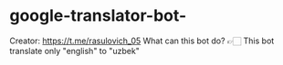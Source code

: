 # google-translator-bot-
Creator: https://t.me/rasulovich_05
What can this bot do? 👉🏻
This bot translate only "english" to "uzbek" 
